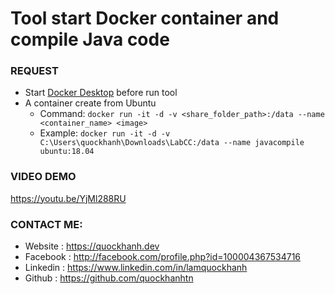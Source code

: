 # Tool start Docker container and compile Java code

### REQUEST
- Start [Docker Desktop](https://www.docker.com/products/docker-desktop) before run tool
- A container create from Ubuntu
  - Command: ```docker run -it -d -v <share_folder_path>:/data --name <container_name> <image>```
  - Example: ```docker run -it -d -v C:\Users\quockhanh\Downloads\LabCC:/data --name javacompile ubuntu:18.04```

### VIDEO DEMO
https://youtu.be/YjMl288RU

### CONTACT ME:
- Website : https://quockhanh.dev
- Facebook : http://facebook.com/profile.php?id=100004367534716
- Linkedin : https://www.linkedin.com/in/lamquockhanh
- Github : https://github.com/quockhanhtn

